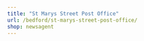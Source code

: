 ```yaml
---
title: "St Marys Street Post Office"
url: /bedford/st-marys-street-post-office/
shop: newsagent
---
```

